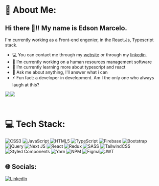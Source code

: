 # 💫 About Me:
## Hi there  👋!! My name is Edson Marcelo.

I'm currently working as a Front-end engenier, in the React.Js, Typescript  stack.

-  💻 You can contact me through my [website](https://www.portfolio.edsonmarcelo.com.br/) or through my [linkedin](https://www.linkedin.com/in/edson-marcelo79/).
-  🔭 I’m currently working on a human resources management software
-  🌱 I’m currently learning more about typescript and react
-  💬 Ask me about anything, I'll answer what i can
-  ⚡ Fun fact: a developer in development. Am I the only one who always laugh at this?


  ![](https://github-readme-stats.vercel.app/api?username=Eddi3ms&theme=dracula&hide_border=true&include_all_commits=false&count_private=true)![](https://github-readme-stats.vercel.app/api/top-langs/?username=Eddi3ms&theme=dracula&hide_border=true&include_all_commits=false&count_private=true&layout=compact)

 
<br>

 
# 💻 Tech Stack:
![CSS3](https://img.shields.io/badge/css3-%231572B6.svg?style=for-the-badge&logo=css3&logoColor=white) ![JavaScript](https://img.shields.io/badge/javascript-%23323330.svg?style=for-the-badge&logo=javascript&logoColor=%23F7DF1E) ![HTML5](https://img.shields.io/badge/html5-%23E34F26.svg?style=for-the-badge&logo=html5&logoColor=white) ![TypeScript](https://img.shields.io/badge/typescript-%23007ACC.svg?style=for-the-badge&logo=typescript&logoColor=white) ![Firebase](https://img.shields.io/badge/firebase-%23039BE5.svg?style=for-the-badge&logo=firebase) ![Bootstrap](https://img.shields.io/badge/bootstrap-%23563D7C.svg?style=for-the-badge&logo=bootstrap&logoColor=white) ![jQuery](https://img.shields.io/badge/jquery-%230769AD.svg?style=for-the-badge&logo=jquery&logoColor=white) ![Next JS](https://img.shields.io/badge/Next-black?style=for-the-badge&logo=next.js&logoColor=white) ![React](https://img.shields.io/badge/react-%2320232a.svg?style=for-the-badge&logo=react&logoColor=%2361DAFB) ![Redux](https://img.shields.io/badge/redux-%23593d88.svg?style=for-the-badge&logo=redux&logoColor=white) ![SASS](https://img.shields.io/badge/SASS-hotpink.svg?style=for-the-badge&logo=SASS&logoColor=white) ![TailwindCSS](https://img.shields.io/badge/tailwindcss-%2338B2AC.svg?style=for-the-badge&logo=tailwind-css&logoColor=white) ![Styled Components](https://img.shields.io/badge/styled--components-DB7093?style=for-the-badge&logo=styled-components&logoColor=white) ![Yarn](https://img.shields.io/badge/yarn-%232C8EBB.svg?style=for-the-badge&logo=yarn&logoColor=white) ![NPM](https://img.shields.io/badge/NPM-%23000000.svg?style=for-the-badge&logo=npm&logoColor=white) 	![Figma](https://img.shields.io/badge/figma-%23F24E1E.svg?style=for-the-badge&logo=figma&logoColor=white)![JWT](https://img.shields.io/badge/JWT-black?style=for-the-badge&logo=JSON%20web%20tokens) 


## 🌐 Socials:
[![LinkedIn](https://img.shields.io/badge/LinkedIn-%230077B5.svg?logo=linkedin&logoColor=white)](https://linkedin.com/in/edson-marcelo79) 



